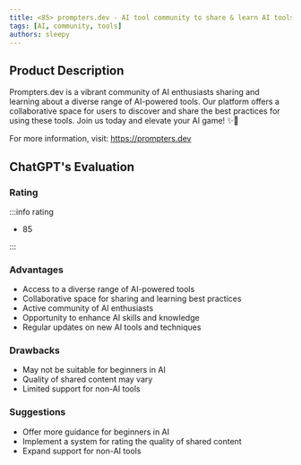 ```yaml
---
title: <85> prompters.dev - AI tool community to share & learn AI tools
tags: [AI, community, tools]
authors: sleepy
---
```


## Product Description

Prompters.dev is a vibrant community of AI enthusiasts sharing and learning about a diverse range of AI-powered tools. Our platform offers a collaborative space for users to discover and share the best practices for using these tools. Join us today and elevate your AI game! ✨🤖

For more information, visit: https://prompters.dev

## ChatGPT's Evaluation

### Rating

:::info rating

- 85

:::

### Advantages

- Access to a diverse range of AI-powered tools
- Collaborative space for sharing and learning best practices
- Active community of AI enthusiasts
- Opportunity to enhance AI skills and knowledge
- Regular updates on new AI tools and techniques


### Drawbacks

- May not be suitable for beginners in AI
- Quality of shared content may vary
- Limited support for non-AI tools

### Suggestions

- Offer more guidance for beginners in AI
- Implement a system for rating the quality of shared content
- Expand support for non-AI tools